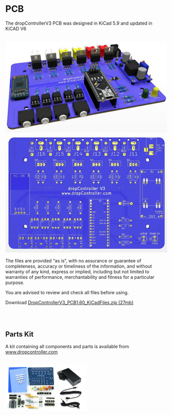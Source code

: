 
# PCB

The dropControllerV3 PCB was designed in KiCad 5.9 and updated in KiCAD V6

<br>

<img src="imgs/dropControllerV3_DIY_PCB_01.jpg" alt="dropControllerV3 DIY PCB" >

<br>

<img src="imgs/dropControllerV3_DIY_PCB_02.jpg" alt="dropControllerV3 DIY PCB" >

The files are provided “as is“, with no assurance or guarantee of completeness, accuracy or timeliness of the information, and without warranty of any kind, express or implied, including but not limited to warranties of performance, merchantability and fitness for a particular purpose.

You are advised to review and check all files before using.

Download [DropControllerV3_PCB1.60_KiCadFiles.zip (27mb)](assets/DropControllerV3_PCB1.60_KiCadFiles.zip)

<br>
<br>

## Parts Kit
A kit containing all components and parts is available from www.dropcontroller.com

<br>

<img src="imgs/dropControllerV3KitPlus_800.jpg" alt="dropControllerV3 DIY Kit" width="50%" >

<br>
<br>
